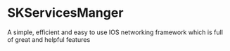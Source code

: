 # SKServicesManger
A simple, efficient and easy to use IOS networking framework which is full of great and helpful features 
